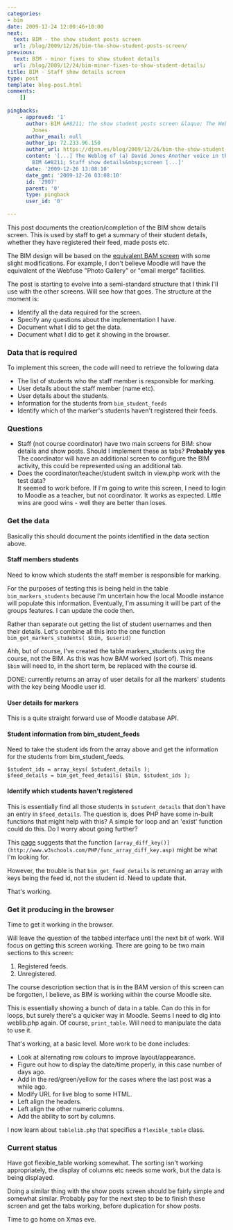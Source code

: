 ```yaml
---
categories:
- bim
date: 2009-12-24 12:00:46+10:00
next:
  text: BIM - the show student posts screen
  url: /blog/2009/12/26/bim-the-show-student-posts-screen/
previous:
  text: BIM - minor fixes to show student details
  url: /blog/2009/12/24/bim-minor-fixes-to-show-student-details/
title: BIM - Staff show details screen
type: post
template: blog-post.html
comments:
    []
    
pingbacks:
    - approved: '1'
      author: BIM &#8211; the show student posts screen &laquo; The Weblog of (a) David
        Jones
      author_email: null
      author_ip: 72.233.96.150
      author_url: https://djon.es/blog/2009/12/26/bim-the-show-student-posts-screen/
      content: '[...] The Weblog of (a) David Jones Another voice in the blogosphere    &laquo;
        BIM &#8211; Staff show details&nbsp;screen [...]'
      date: '2009-12-26 13:08:10'
      date_gmt: '2009-12-26 03:08:10'
      id: '2907'
      parent: '0'
      type: pingback
      user_id: '0'
    
---
```

This post documents the creation/completion of the BIM show details screen. This is used by staff to get a summary of their student details, whether they have registered their feed, made posts etc.

The BIM design will be based on the [equivalent BAM screen](http://www.flickr.com/photos/david_jones/3268716654/in/set-72157608613577424/) with some slight modifications. For example, I don't believe Moodle will have the equivalent of the Webfuse "Photo Gallery" or "email merge" facilities.

The post is starting to evolve into a semi-standard structure that I think I'll use with the other screens. Will see how that goes. The structure at the moment is:

- Identify all the data required for the screen.
- Specify any questions about the implementation I have.
- Document what I did to get the data.
- Document what I did to get it showing in the browser.

### Data that is required

To implement this screen, the code will need to retrieve the following data

- The list of students who the staff member is responsible for marking.
- User details about the staff member (name etc).
- User details about the students.
- Information for the students from `bim_student_feeds`
- Identify which of the marker's students haven't registered their feeds.

### Questions

- Staff (not course coordinator) have two main screens for BIM: show details and show posts. Should I implement these as tabs? **Probably yes**  
    The coordinator will have an additional screen to configure the BIM activity, this could be represented using an additional tab.
- Does the coordinator/teacher/student switch in view.php work with the test data?  
    It seemed to work before. If I'm going to write this screen, I need to login to Moodle as a teacher, but not coordinator. It works as expected. Little wins are good wins - well they are better than loses.

### Get the data

Basically this should document the points identified in the data section above.

#### Staff members students

Need to know which students the staff member is responsible for marking.

For the purposes of testing this is being held in the table `bim_markers_students` because I'm uncertain how the local Moodle instance will populate this information. Eventually, I'm assuming it will be part of the groups features. I can update the code then.

Rather than separate out getting the list of student usernames and then their details. Let's combine all this into the one function `bim_get_markers_students( $bim, $userid)`

Ahh, but of course, I've created the table markers\_students using the course, not the BIM. As this was how BAM worked (sort of). This means `$bim` will need to, in the short term, be replaced with the course id.

DONE: currently returns an array of user details for all the markers' students with the key being Moodle user id.

#### User details for markers

This is a quite straight forward use of Moodle database API.

#### Student information from bim\_student\_feeds

Need to take the student ids from the array above and get the information for the students from bim\_student\_feeds.

```
$student_ids = array_keys( $student_details );
$feed_details = bim_get_feed_details( $bim, $student_ids );
```

#### Identify which students haven't registered

This is essentially find all those students in `$student_details` that don't have an entry in `$feed_details`. The question is, does PHP have some in-built functions that might help with this? A simple for loop and an 'exist' function could do this. Do I worry about going further?

This [page](http://www.w3schools.com/PHP/php_ref_array.asp) suggests that the function `[array_diff_key()](http://www.w3schools.com/PHP/func_array_diff_key.asp)` might be what I'm looking for.

However, the trouble is that `bim_get_feed_details` is returning an array with keys being the feed id, not the student id. Need to update that.

That's working.

### Get it producing in the browser

Time to get it working in the browser.

Will leave the question of the tabbed interface until the next bit of work. Will focus on getting this screen working. There are going to be two main sections to this screen:

1. Registered feeds.
2. Unregistered.

The course description section that is in the BAM version of this screen can be forgotten, I believe, as BIM is working within the course Moodle site.

This is essentially showing a bunch of data in a table. Can do this in for loops, but surely there's a quicker way in Moodle. Seems I need to dig into weblib.php again. Of course, `print_table`. Will need to manipulate the data to use it.

That's working, at a basic level. More work to be done includes:

- Look at alternating row colours to improve layout/appearance.
- Figure out how to display the date/time properly, in this case number of days ago.
- Add in the red/green/yellow for the cases where the last post was a while ago.
- Modify URL for live blog to some HTML.
- Left align the headers.
- Left align the other numeric columns.
- Add the ability to sort by columns.

I now learn about `tablelib.php` that specifies a `flexible_table` class.

### Current status

Have got flexible\_table working somewhat. The sorting isn't working appropriately, the display of columns etc needs some work, but the data is being displayed.

Doing a similar thing with the show posts screen should be fairly simple and somewhat similar. Probably pay for the next step to be to finish these screen and get the tabs working, before duplication for show posts.

Time to go home on Xmas eve.